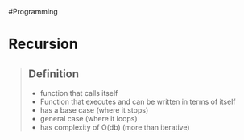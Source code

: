 #Programming 
# Recursion
> ## Definition
>- function that calls itself
>- Function that executes and can be written in terms of itself
>- has a base case (where it stops)
>- general case (where it loops)
>- has complexity of O(db) (more than iterative)